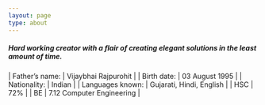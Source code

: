 ```yaml
---
layout: page
type: about
---
```



##### Hard working creator with a flair of creating elegant solutions in the least amount of time.

| Father’s name: | Vijaybhai Rajpurohit |
| Birth date: | 03 August 1995 |
| Nationality: | Indian |
| Languages known: | Gujarati, Hindi, English |
| HSC | 72% |
| BE | 7.12 Computer Engineering |
